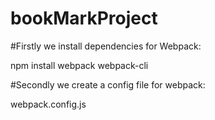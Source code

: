 # bookMarkProject

#Firstly we install dependencies for Webpack:

npm install webpack webpack-cli

#Secondly we create a config file for webpack:

webpack.config.js
